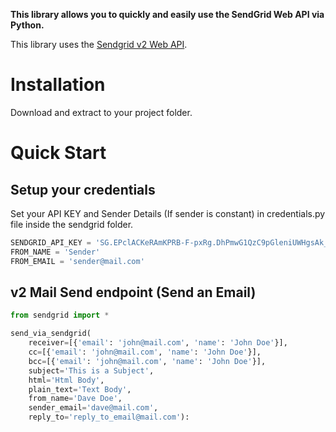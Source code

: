 **This library allows you to quickly and easily use the SendGrid Web API via Python.**

This library uses the [Sendgrid v2 Web API](https://sendgrid.com/docs/API_Reference/Web_API/mail.html).

# Installation
Download and extract to your project folder.

# Quick Start

## Setup your credentials

Set your API KEY and Sender Details (If sender is constant) in credentials.py file inside the sendgrid folder.

```python
SENDGRID_API_KEY = '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'
FROM_NAME = 'Sender'
FROM_EMAIL = 'sender@mail.com'

```

## v2 Mail Send endpoint (Send an Email)

```python
from sendgrid import *

send_via_sendgrid(
    receiver=[{'email': 'john@mail.com', 'name': 'John Doe'}],
    cc=[{'email': 'john@mail.com', 'name': 'John Doe'}],
    bcc=[{'email': 'john@mail.com', 'name': 'John Doe'}],
    subject='This is a Subject',
    html='Html Body',
    plain_text='Text Body',
    from_name='Dave Doe',
    sender_email='dave@mail.com',
    reply_to='reply_to_email@mail.com'):
```




